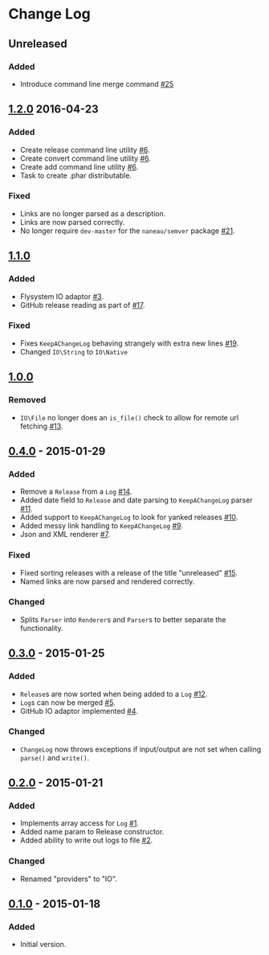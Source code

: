 # Change Log

## Unreleased
### Added
- Introduce command line merge command [#25](https://github.com/emlynwest/changelog/issues/25)

## [1.2.0] 2016-04-23
### Added
- Create release command line utility [#6](https://github.com/emlynwest/changelog/issues/6).
- Create convert command line utility [#6](https://github.com/emlynwest/changelog/issues/6).
- Create add command line utility [#6](https://github.com/emlynwest/changelog/issues/6).
- Task to create .phar distributable.

### Fixed
- Links are no longer parsed as a description.
- Links are now parsed correctly.
- No longer require `dev-master` for the `naneau/semver` package [#21](https://github.com/emlynwest/changelog/issues/21).

## [1.1.0]
### Added
- Flysystem IO adaptor [#3](https://github.com/emlynwest/changelog/issues/3).
- GitHub release reading as part of [#17](https://github.com/emlynwest/changelog/issues/17).

### Fixed
- Fixes `KeepAChangeLog` behaving strangely with extra new lines [#19](https://github.com/emlynwest/changelog/issues/19).
- Changed `IO\String` to `IO\Native`

## [1.0.0]
### Removed
- `IO\File` no longer does an `is_file()` check to allow for remote url fetching [#13](https://github.com/emlynwest/changelog/issues/13).

## [0.4.0] - 2015-01-29
### Added
- Remove a `Release` from a `Log` [#14](https://github.com/emlynwest/changelog/issues/14).
- Added date field to `Release` and date parsing to `KeepAChangeLog` parser [#11](https://github.com/emlynwest/changelog/issues/11).
- Added support to `KeepAChangeLog` to look for yanked releases [#10](https://github.com/emlynwest/changelog/issues/10).
- Added messy link handling to `KeepAChangeLog` [#9](https://github.com/emlynwest/changelog/issues/9).
- Json and XML renderer [#7](https://github.com/emlynwest/changelog/issues/7).

### Fixed
- Fixed sorting releases with a release of the title "unreleased" [#15](https://github.com/emlynwest/changelog/issues/15).
- Named links are now parsed and rendered correctly.

### Changed
- Splits `Parser` into `Renderer`s and `Parser`s to better separate the functionality.

## [0.3.0] - 2015-01-25
### Added
- `Release`s are now sorted when being added to a `Log` [#12](https://github.com/emlynwest/changelog/issues/12).
- `Log`s can now be merged [#5](https://github.com/emlynwest/changelog/issues/5).
- GitHub IO adaptor implemented [#4](https://github.com/emlynwest/changelog/issues/4).

### Changed
- `ChangeLog` now throws exceptions if input/output are not set when calling `parse()` and `write()`.

## [0.2.0] - 2015-01-21
### Added
- Implements array access for `Log` [#1](https://github.com/emlynwest/changelog/issues/1).
- Added name param to Release constructor.
- Added ability to write out logs to file [#2](https://github.com/emlynwest/changelog/issues/2).

### Changed
- Renamed "providers" to "IO".

## [0.1.0] - 2015-01-18
### Added
- Initial version.

[1.2.0]: https://github.com/emlynwest/changelog/releases/tag/1.2.0
[1.1.0]: https://github.com/emlynwest/changelog/releases/tag/1.1.0
[1.0.0]: https://github.com/emlynwest/changelog/releases/tag/1.0.0
[0.4.0]: https://github.com/emlynwest/changelog/releases/tag/0.4.0
[0.3.0]: https://github.com/emlynwest/changelog/releases/tag/0.3.0
[0.2.0]: https://github.com/emlynwest/changelog/releases/tag/0.2.0
[0.1.0]: https://github.com/emlynwest/changelog/releases/tag/0.1.0
